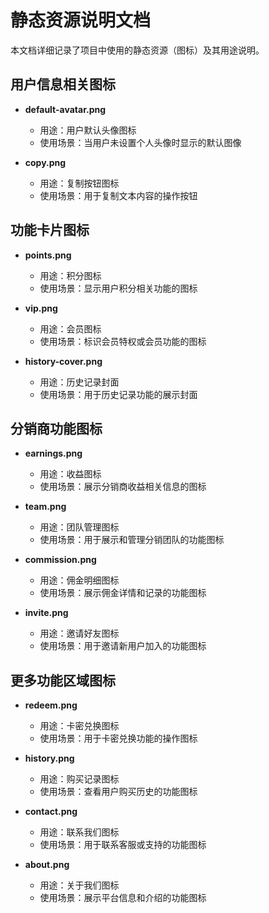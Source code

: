 # 静态资源说明文档

本文档详细记录了项目中使用的静态资源（图标）及其用途说明。

## 用户信息相关图标

- **default-avatar.png**
  - 用途：用户默认头像图标
  - 使用场景：当用户未设置个人头像时显示的默认图像

- **copy.png**
  - 用途：复制按钮图标
  - 使用场景：用于复制文本内容的操作按钮

## 功能卡片图标

- **points.png**
  - 用途：积分图标
  - 使用场景：显示用户积分相关功能的图标

- **vip.png**
  - 用途：会员图标
  - 使用场景：标识会员特权或会员功能的图标

- **history-cover.png**
  - 用途：历史记录封面
  - 使用场景：用于历史记录功能的展示封面

## 分销商功能图标

- **earnings.png**
  - 用途：收益图标
  - 使用场景：展示分销商收益相关信息的图标

- **team.png**
  - 用途：团队管理图标
  - 使用场景：用于展示和管理分销团队的功能图标

- **commission.png**
  - 用途：佣金明细图标
  - 使用场景：展示佣金详情和记录的功能图标

- **invite.png**
  - 用途：邀请好友图标
  - 使用场景：用于邀请新用户加入的功能图标

## 更多功能区域图标

- **redeem.png**
  - 用途：卡密兑换图标
  - 使用场景：用于卡密兑换功能的操作图标

- **history.png**
  - 用途：购买记录图标
  - 使用场景：查看用户购买历史的功能图标

- **contact.png**
  - 用途：联系我们图标
  - 使用场景：用于联系客服或支持的功能图标

- **about.png**
  - 用途：关于我们图标
  - 使用场景：展示平台信息和介绍的功能图标